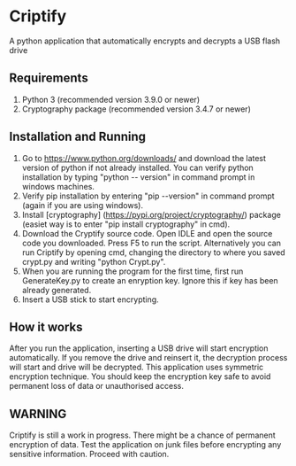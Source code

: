 # Criptify
A python application that automatically encrypts and decrypts a USB flash drive

## Requirements
1. Python 3 (recommended version 3.9.0 or newer)
2. Cryptography package (recommended version 3.4.7 or newer)

## Installation and Running
1. Go to https://www.python.org/downloads/ and download the latest version of python if not already installed. You can verify python installation by typing "python -- version" in command prompt in windows machines.
2. Verify pip installation by entering "pip --version" in command prompt (again if you are using windows).
3. Install [cryptography] (https://pypi.org/project/cryptography/) package (easiet way is to enter "pip install cryptography" in cmd).
4. Download the Cryptify source code. Open IDLE and open the source code you downloaded. Press F5 to run the script. Alternatively you can run Criptify by opening cmd, changing the directory to where you saved crypt.py and writing "python Crypt.py".
5. When you are running the program for the first time, first run GenerateKey.py to create an enryption key. Ignore this if key has been already generated.
6. Insert a USB stick to start encrypting.

## How it works
After you run the application, inserting a USB drive will start encryption automatically. If you remove the drive and reinsert it, the decryption process will start and drive will be decrypted. This application uses symmetric encryption technique. You should keep the encryption key safe to avoid permanent loss of data or unauthorised access.

## WARNING
Criptify is still a work in progress. There might be a chance of permanent encryption of data. Test the application on junk files before encrypting any sensitive information. Proceed with caution.
